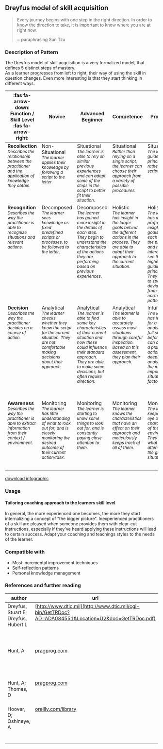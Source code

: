 ## Dreyfus model of skill acquisition

> Every journey begins with one step in the right direction. In order to know the direction to take, it is important to know where you are at right now.
>
> ~ paraphrasing Sun Tzu

### Description of Pattern

The Dreyfus model of skill acquisition is a very formalized model, that defines 5 distinct steps of mastery.  
As a learner progresses from left to right, their way of using the skill in question changes.
Even more interesting is that they start thinking in different ways.

<style>
table td {
    vertical-align: top;
}

table th:first-of-type {
    width: 15%;
}
table th:nth-of-type(2) {
    width: 17%;
}
table th:nth-of-type(3) {
    width: 17%;
}
table th:nth-of-type(4) {
    width: 17%;
}
table th:nth-of-type(5) {
    width: 17%;
}
table th:nth-of-type(6) {
    width: 17%;
}

table em {
  font-size: 0.85rem;
}
</style>

| :fas fa-arrow-down: Function / Skill Level :fas fa-arrow-right:                                                             | Novice                                                                                                                                                         | Advanced Beginner                                                                                                                                                                                                             | Competence                                                                                                                                                                 | Proficient                                                                                                                                                                                                                        | Expert                                                                                                                                                                                                                                                     |
| --------------------------------------------------------------------------------------------------------------------------- | -------------------------------------------------------------------------------------------------------------------------------------------------------------- | ----------------------------------------------------------------------------------------------------------------------------------------------------------------------------------------------------------------------------- | -------------------------------------------------------------------------------------------------------------------------------------------------------------------------- | --------------------------------------------------------------------------------------------------------------------------------------------------------------------------------------------------------------------------------- | ---------------------------------------------------------------------------------------------------------------------------------------------------------------------------------------------------------------------------------------------------------- |
| **Recollection** <br /> _Describes the relationship between the practitioner and the application of knowledge they obtain._ | Non-Situational <br /> _The learner applies their knowledge by following a script to the letter._                                                              | Situational <br /> _The learner is able to rely on similar previous experiences and can adapt some of the steps in the script to better fit their situation._                                                                 | Situational <br /> _Rather than relying on a single script, the learner can choose their approach from a variety of possible procedures._                                  | Situational <br /> _The learner is guided by the principles rather than scripts._                                                                                                                                                 | Situational <br /> _The learner no longer relies on adhering to rules or principles, but can adapt their knowledge to the situation at hand._                                                                                                              |
| **Recognition** <br /> _Describes the way the practitioner is able to recognize situations and relevant actions._           | Decomposed <br /> _The learner sees knowledge as fixed predefined scripts or processes, to be followed to the letter._                                         | Decomposed <br /> _The learner has gained more insight in the details of each step. They begin to understand the characteristics of the actions they are performing based on previous experiences._                           | Holistic <br /> _The learner has insight in the larger goals behind the different actions in the process. They are able to adapt their approach to the current situation._ | Holistic <br /> _The learner has a profound insight in the goals behind each step in the process, and how they interact. They see the higher-level guiding principles. They are able to spot deviations from the normal pattern._ | Holistic <br /> _The learner has a very profound understanding of the subject area, and are able to see situations as a whole._                                                                                                                            |
| **Decision** <br /> _Describes the way the practitioner decides on a course of action._                                     | Analytical <br /> _The learner checks whether they know the script for the current situation. They are not comfortable making decisions about their approach._ | Analytical <br /> _The learner is able to find some key characteristics of their current situation and how these could influence their standard approach. They are able to make some decisions, but often require direction._ | Analytical <br /> _The learner is able to accurately assess most situations through careful inspection. Based on this assessment, they plan their approach._               | Intuitive <br /> _The learner has less need for a deep analysis of the full situation before they can decide on a plan of action. They deeply analyze only the most important situational factors._                               | Intuitive <br /> _The learner's decisions are driven mostly by their gut feeling. They are able to fluently combine their instincts and a deeper analysis of novelties. Often they find it difficult to explain exactly WHY they took a certain decision._ |
| **Awareness** <br /> _Describes the way the practitioner is able to extract information from their context / environment._  | Monitoring <br /> _The learner has little understanding of what to look out for, and is closely monitoring the desired outcome of their current action/task._  | Monitoring <br /> _The learner is starting to know some things to look out for, and is constantly paying close attention to them._                                                                                            | Monitoring <br /> _The learner knows the characteristics that have an effect on their approach and meticulously keeps track of all of them._                               | Monitoring <br /> _The learner keeps a close eye on the key characteristics of their environment. They know what to pay attention to in the given situation._                                                                     | Absorbed <br /> _The learner subconsciously takes mental note of behaviors and characteristics of their environment. They **feel** when something is going well, or when risks are on the horizon._                                                        |

[download infographic](src/1_Learning/Concepts/dreyfus.jpg)

### Usage

#### Tailoring coaching approach to the learners skill level

In general, the more experienced one becomes, the more they start internalizing a concept of "the bigger picture".
Inexperienced practitioners of a skill are pleased when someone provides them with clear-cut instructions, especially if they've heard applying these instructions will lead to certain success.
Adapt your coaching and teachings styles to the needs of the learner.

### Compatible with

- Most incremental improvement techniques
- Self-reflection patterns
- Personal knowledge management

### References and further reading

| author                               | url                                                                                                         | title                                                                              | publisher                          |
| ------------------------------------ | ----------------------------------------------------------------------------------------------------------- | ---------------------------------------------------------------------------------- | ---------------------------------- |
| Dreyfus, Stuart E; Dreyfus, Hubert L | [http://www.dtic.mil](http://www.dtic.mil/cgi-bin/GetTRDoc?AD=ADA084551&Location=U2&doc=GetTRDoc.pdf)       | A Five-Stage Model of the Mental Activities Involved in Directed Skill Acquisition | Storming Media                     |
| Hunt, A                              | [pragprog.com](https://pragprog.com/book/ahptl/pragmatic-thinking-and-learning)                             | Pragmatic Thinking and Learning: Refactor Your 'wetware'                           | Pragmatic Bookshelf                |
| Hunt, A; Thomas, D                   | [pragprog.com](https://pragprog.com/book/tpp20/the-pragmatic-programmer-20th-anniversary-edition)           | The Pragmatic Programmer, your journey to mastery                                  | Addison Wesley/Pragmatic Bookshelf |
| Hoover, D; Oshineye, A               | [oreilly.com/library](https://www.oreilly.com/library/view/apprenticeship-patterns/9780596806842/ch01.html) | Apprenticeship Patterns: Guidance for the Aspiring Software Craftsman              | O'Reilly Media, Inc                |
